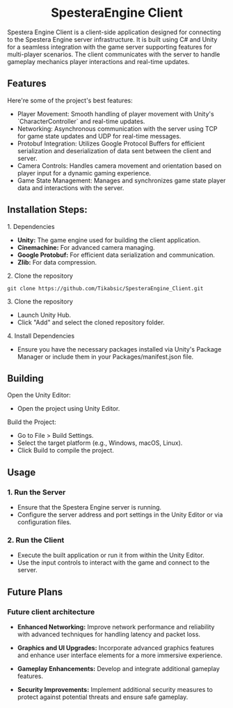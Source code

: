 <h1 align="center" id="title">SpesteraEngine Client</h1>

<p id="description">Spestera Engine Client is a client-side application designed for connecting to the Spestera Engine server infrastructure. It is built using C# and Unity for a seamless integration with the game server supporting features for multi-player scenarios. The client communicates with the server to handle gameplay mechanics player interactions and real-time updates.</p>

  
  
<h2>Features</h2>

Here're some of the project's best features:

*   Player Movement: Smooth handling of player movement with Unity's \`CharacterController\` and real-time updates.
*   Networking: Asynchronous communication with the server using TCP for game state updates and UDP for real-time messages.
*   Protobuf Integration: Utilizes Google Protocol Buffers for efficient serialization and deserialization of data sent between the client and server.
*   Camera Controls: Handles camera movement and orientation based on player input for a dynamic gaming experience.
*   Game State Management: Manages and synchronizes game state player data and interactions with the server.

<h2>Installation Steps:</h2>

<p>1. Dependencies</p>

- **Unity:** The game engine used for building the client application.
- **Cinemachine:** For advanced camera managing.
- **Google Protobuf:** For efficient data serialization and communication.
- **Zlib:** For data compression.

<p>2. Clone the repository</p>

```
git clone https://github.com/Tikabsic/SpesteraEngine_Client.git
```

<p>3. Clone the repository</p>

* Launch Unity Hub.
* Click "Add" and select the cloned repository folder.

<p>4. Install Dependencies</p>

* Ensure you have the necessary packages installed via Unity's Package Manager or include them in your Packages/manifest.json file.

<h2>Building</h2>

<p>Open the Unity Editor: </p>

* Open the project using Unity Editor.
<p>Build the Project:</p>

* Go to File > Build Settings.
* Select the target platform (e.g., Windows, macOS, Linux).
* Click Build to compile the project.

<h2> Usage </h2>

<h3>1. Run the Server</h3>

 * Ensure that the Spestera Engine server is running.
* Configure the server address and port settings in the Unity Editor or via configuration files.

<h3>2. Run the Client</h3>

* Execute the built application or run it from within the Unity Editor.
* Use the input controls to interact with the game and connect to the server.

<h2> Future Plans </h2>

<h3> Future client architecture</h3>

* **Enhanced Networking:** Improve network performance and reliability with advanced techniques for handling latency and packet loss.

* **Graphics and UI Upgrades:** Incorporate advanced graphics features and enhance user interface elements for a more immersive experience.

* **Gameplay Enhancements:** Develop and integrate additional gameplay features.

* **Security Improvements:** Implement additional security measures to protect against potential threats and ensure safe gameplay.
